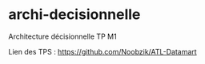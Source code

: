 # archi-decisionnelle
Architecture décisionnelle TP M1

Lien des TPS : https://github.com/Noobzik/ATL-Datamart